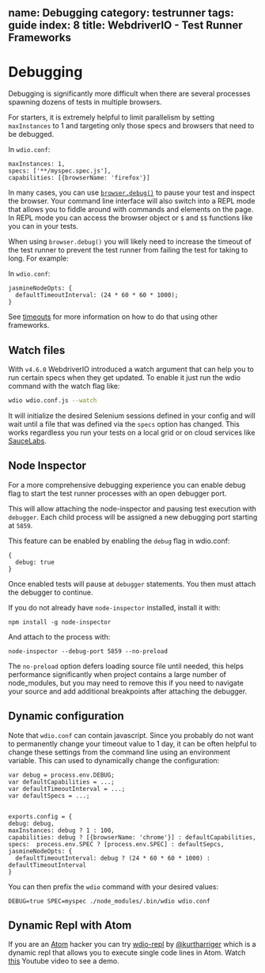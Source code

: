 name: Debugging
category: testrunner
tags: guide
index: 8
title: WebdriverIO - Test Runner Frameworks
---

Debugging
==========

Debugging is significantly more difficult when there are several processes spawning dozens of tests in multiple browsers.

For starters, it is extremely helpful to limit parallelism by setting `maxInstances` to 1 and targeting only those specs and browsers that need to be debugged.


In `wdio.conf`:
```
maxInstances: 1,
specs: ['**/myspec.spec.js'],
capabilities: [{browserName: 'firefox'}]
```

In many cases, you can use [`browser.debug()`](/api/utility/debug.html) to pause your test and inspect the browser. Your command line interface will also switch into a REPL mode that allows you to fiddle around with commands and elements on the page. In REPL mode you can access the browser object or `$` and `$$` functions like you can in your tests.

When using `browser.debug()` you will likely need to increase the timeout of the test runner to prevent the test runner from failing the test for taking to long.  For example:

In `wdio.conf`:
```
jasmineNodeOpts: {
  defaultTimeoutInterval: (24 * 60 * 60 * 1000);
}
```

See [timeouts](/guide/testrunner/timeouts.html) for more information on how to do that using other frameworks.

## Watch files

With `v4.6.0` WebdriverIO introduced a watch argument that can help you to run certain specs when they get updated. To enable it just run the wdio command with the watch flag like:

```sh
wdio wdio.conf.js --watch
```

It will initialize the desired Selenium sessions defined in your config and will wait until a file that was defined via the `specs` option has changed. This works regardless you run your tests on a local grid or on cloud services like [SauceLabs](https://saucelabs.com/).

## Node Inspector

For a more comprehensive debugging experience you can enable debug flag to start the test runner processes with an open debugger port.

This will allow attaching the node-inspector and pausing test execution with `debugger`.  Each child process will be assigned a new debugging port starting at `5859`.

This feature can be enabled by enabling the `debug` flag in wdio.conf:

```
{
  debug: true
}
```

Once enabled tests will pause at `debugger` statements. You then must attach the debugger to continue.

If you do not already have `node-inspector` installed, install it with:
```
npm install -g node-inspector
```

And attach to the process with:
```
node-inspector --debug-port 5859 --no-preload
```

The `no-preload` option defers loading source file until needed, this helps performance significantly when project contains a large number of node_modules, but you may need to remove this if you need to navigate your source and add additional breakpoints after attaching the debugger.

## Dynamic configuration

Note that `wdio.conf` can contain javascript. Since you probably do not want to permanently change your timeout value to 1 day, it can be often helpful to change these settings from the command line using an environment variable. This can used to dynamically change the configuration:

```
var debug = process.env.DEBUG;
var defaultCapabilities = ...;
var defaultTimeoutInterval = ...;
var defaultSpecs = ...;


exports.config = {
debug: debug,
maxInstances: debug ? 1 : 100,
capabilities: debug ? [{browserName: 'chrome'}] : defaultCapabilities,
specs:  process.env.SPEC ? [process.env.SPEC] : defaultSepcs,
jasmineNodeOpts: {
  defaultTimeoutInterval: debug ? (24 * 60 * 60 * 1000) : defaultTimeoutInterval
}

```

You can then prefix the `wdio` command with your desired values:
```
DEBUG=true SPEC=myspec ./node_modules/.bin/wdio wdio.conf
```

## Dynamic Repl with Atom

If you are an [Atom](https://atom.io/) hacker you can try [wdio-repl](https://github.com/kurtharriger/wdio-repl) by [@kurtharriger](https://github.com/kurtharriger) which is a dynamic repl that allows you to execute single code lines in Atom. Watch [this](https://www.youtube.com/watch?v=kdM05ChhLQE) Youtube video to see a demo.
